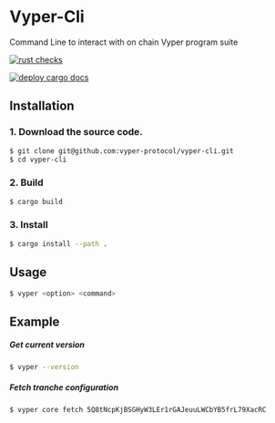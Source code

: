 # Vyper-Cli

Command Line to interact with on chain Vyper program suite

[![rust checks](https://github.com/vyper-protocol/vyper-cli/actions/workflows/rust-checks.yml/badge.svg)](https://github.com/vyper-protocol/vyper-cli/actions/workflows/rust-checks.yml)

[![deploy cargo docs](https://github.com/vyper-protocol/vyper-cli/actions/workflows/cargo-docs.yml/badge.svg)](https://github.com/vyper-protocol/vyper-cli/actions/workflows/cargo-docs.yml)

## Installation

### 1. Download the source code.

```bash
$ git clone git@github.com:vyper-protocol/vyper-cli.git
$ cd vyper-cli
```

### 2. Build

```bash
$ cargo build
```

### 3. Install

```bash
$ cargo install --path .
```

## Usage

```bash
$ vyper <option> <command>
```

## Example

##### Get current version

```bash
$ vyper --version
```

##### Fetch tranche configuration

```bash
$ vyper core fetch 5Q8tNcpKjBSGHyW3LEr1rGAJeuuLWCbYB5frL79XacRC
```
